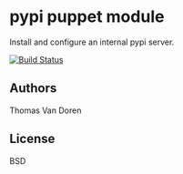 pypi puppet module
==================

Install and configure an internal pypi server.

[![Build Status](https://secure.travis-ci.org/thomasvandoren/puppet-pypi.png?branch=master)](https://travis-ci.org/thomasvandoren/puppet-pypi)

Authors
-------
Thomas Van Doren

License
-------
BSD
